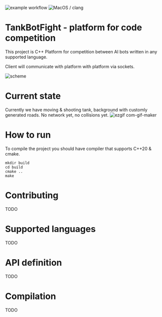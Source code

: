 ![example workflow](https://github.com/wrazik/TankBotFight/actions/workflows/ubuntu_gcc.yaml/badge.svg)
![MacOS / clang](https://github.com/wrazik/TankBotFight/actions/workflows/macos_clang.yaml/badge.svg)
# TankBotFight - platform for code competition

This project is C++ Platform for competition between AI bots written in any supported language.

Client will communicate with platform with platform via sockets.

![scheme](https://user-images.githubusercontent.com/6102580/122928199-eca20500-d369-11eb-9020-ba32641b6cbf.png)



# Current state
Currently we have moving & shooting tank, background with customly generated roads. No network yet, no collisions yet.
![ezgif com-gif-maker](https://user-images.githubusercontent.com/6102580/124426797-d5501800-dd6a-11eb-8df5-14d487e59c32.gif)


# How to run
To compile the project you should have compiler that supports C++20 & cmake.

```
mkdir build
cd build
cmake ..
make
```
# Contributing
TODO
# Supported languages
TODO
# API definition
TODO
# Compilation
TODO
